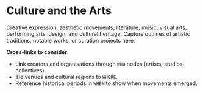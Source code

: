 # Culture and the Arts

Creative expression, aesthetic movements, literature, music, visual arts, performing arts, design, and cultural heritage. Capture outlines of artistic traditions, notable works, or curation projects here.

**Cross-links to consider:**
- Link creators and organisations through `WHO` nodes (artists, studios, collectives).
- Tie venues and cultural regions to `WHERE`.
- Reference historical periods in `WHEN` to show when movements emerged.
